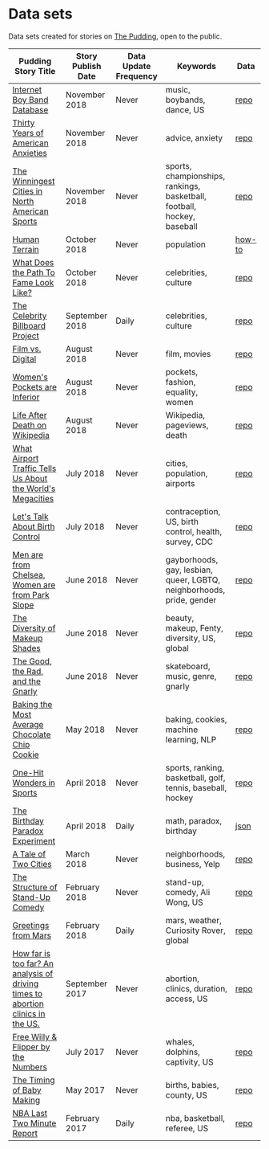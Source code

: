 # Data sets

Data sets created for stories on [The Pudding](https://pudding.cool), open to the public.

| Pudding Story Title                                                                                                      | Story Publish Date | Data Update Frequency | Keywords                                                                | Data                                                                                           |
| ------------------------------------------------------------------------------------------------------------------------ | ------------------ | --------------------- | ----------------------------------------------------------------------- | ---------------------------------------------------------------------------------------------- |
| [Internet Boy Band Database](https://pudding.cool/2018/11/boy-bands/)                                                    | November 2018      | Never                 | music, boybands, dance, US                                              | [repo](https://github.com/the-pudding/data/tree/master/boybands)                               |
| [Thirty Years of American Anxieties](https://pudding.cool/2018/11/dearabby/)                                             | November 2018      | Never                 | advice, anxiety                                                         | [repo](https://github.com/the-pudding/data/tree/master/dearabby)                               |
| [The Winningest Cities in North American Sports](https://pudding.cool/2018/11/titletowns/)                               | November 2018      | Never                 | sports, championships, rankings, basketball, football, hockey, baseball | [repo](https://github.com/the-pudding/data/tree/master/titletowns)                             |
| [Human Terrain](https://pudding.cool/2018/10/city_3d/)                                                                   | October 2018       | Never                 | population                                                              | [how-to](https://docs.google.com/document/d/1Us_1QBHShdMe8-laKhGh_mjkXxOw-74-9mxJAx_DvKE/edit) |
| [What Does the Path To Fame Look Like?](https://pudding.cool/2018/10/wiki-breakout/)                                     | October 2018       | Never                 | celebrities, culture                                                    | [repo](https://github.com/the-pudding/wiki-billboard-data#historical-data)                     |
| [The Celebrity Billboard Project](https://pudding.cool/2018/09/wiki-billboard/)                                          | September 2018     | Daily                 | celebrities, culture                                                    | [repo](https://github.com/the-pudding/wiki-billboard-data)                                     |
| [Film vs. Digital](https://pudding.cool/2018/08/filmordigital/)                                                          | August 2018        | Never                 | film, movies                                                            | [repo](https://github.com/the-pudding/data/tree/master/filmordigital)                          |
| [Women's Pockets are Inferior](https://pudding.cool/2018/08/pockets)                                                     | August 2018        | Never                 | pockets, fashion, equality, women                                       | [repo](https://github.com/the-pudding/data/tree/master/pockets)                                |
| [Life After Death on Wikipedia](https://pudding.cool/2018/08/wiki-death)                                                 | August 2018        | Never                 | Wikipedia, pageviews, death                                             | [repo](https://github.com/the-pudding/wiki-death-data)                                         |
| [What Airport Traffic Tells Us About the World's Megacities](https://pudding.cool/2018/07/airports)                      | July 2018          | Never                 | cities, population, airports                                            | [repo](https://github.com/the-pudding/airports)                                                |
| [Let's Talk About Birth Control](https://pudding.cool/2018/07/birth_control)                                             | July 2018          | Never                 | contraception, US, birth control, health, survey, CDC                   | [repo](https://github.com/the-pudding/data/tree/master/birth-control)                          |
| [Men are from Chelsea, Women are from Park Slope](https://github.com/the-pudding/data/tree/master/gayborhoods)           | June 2018          | Never                 | gayborhoods, gay, lesbian, queer, LGBTQ, neighborhoods, pride, gender   | [repo](https://github.com/the-pudding/data/tree/master/gayborhoods)                            |
| [The Diversity of Makeup Shades](https://pudding.cool/2018/06/makeup-shades)                                             | June 2018          | Never                 | beauty, makeup, Fenty, diversity, US, global                            | [repo](https://github.com/polygraph-cool/data/tree/master/makeup-shades)                       |
| [The Good, the Rad, and the Gnarly](https://pudding.cool/2018/06/skate-music/)                                           | June 2018          | Never                 | skateboard, music, genre, gnarly                                        | [repo](https://github.com/polygraph-cool/data/tree/master/skate-music)                         |
| [Baking the Most Average Chocolate Chip Cookie](https://pudding.cool/2018/05/cookies)                                    | May 2018           | Never                 | baking, cookies, machine learning, NLP                                  | [repo](https://github.com/polygraph-cool/data/tree/master/cookies)                             |
| [One-Hit Wonders in Sports](https://pudding.cool/2018/04/one-hit-wonders)                                                | April 2018         | Never                 | sports, ranking, basketball, golf, tennis, baseball, hockey             | [repo](https://github.com/polygraph-cool/data/tree/master/one-hit-wonders)                     |
| [The Birthday Paradox Experiment](https://pudding.cool/2018/04/birthday-paradox)                                         | April 2018         | Daily                 | math, paradox, birthday                                                 | [json](https://pudding.cool/2018/04/birthday-data/data.json)                                   |
| [A Tale of Two Cities](https://pudding.cool/2018/03/neighborhoods)                                                       | March 2018         | Never                 | neighborhoods, business, Yelp                                           | [repo](https://github.com/polygraph-cool/data/tree/master/neighborhoods)                       |
| [The Structure of Stand-Up Comedy](https://pudding.cool/2018/02/stand-up)                                                | February 2018      | Never                 | stand-up, comedy, Ali Wong, US                                          | [repo](https://github.com/polygraph-cool/data/tree/master/stand-up)                            |
| [Greetings from Mars](https://pudding.cool/2018/01/mars-weather/)                                                        | February 2018      | Daily                 | mars, weather, Curiosity Rover, global                                  | [repo](https://github.com/polygraph-cool/data/tree/master/mars-weather)                        |
| [How far is too far? An analysis of driving times to abortion clinics in the US.](https://pudding.cool/2017/09/clinics/) | September 2017     | Never                 | abortion, clinics, duration, access, US                                 | [repo](https://github.com/polygraph-cool/data/tree/master/clinics)                             |
| [Free Willy & Flipper by the Numbers](https://pudding.cool/2017/07/cetaceans/)                                           | July 2017          | Never                 | whales, dolphins, captivity, US                                         | [repo](https://github.com/polygraph-cool/data/tree/master/cetaceans)                           |
| [The Timing of Baby Making](https://pudding.cool/2017/05/births/)                                                        | May 2017           | Never                 | births, babies, county, US                                              | [repo](https://github.com/polygraph-cool/data/tree/master/births)                              |
| [NBA Last Two Minute Report](https://pudding.cool/2017/02/two-minute-report)                                             | February 2017      | Daily                 | nba, basketball, referee, US                                            | [repo](https://github.com/polygraph-cool/last-two-minute-report/tree/master/output)            |
